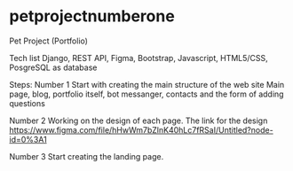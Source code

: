 # petprojectnumberone
Pet Project (Portfolio)


Tech list
Django, REST API, Figma, Bootstrap, Javascript, HTML5/CSS, PosgreSQL as database

Steps:
Number 1
Start with creating the main structure of the web site
Main page, blog, portfolio itself, bot messanger, contacts and the form of adding questions

Number 2
Working on the design of each page. 
The link for the design https://www.figma.com/file/hHwWm7bZlnK40hLc7fRSaI/Untitled?node-id=0%3A1

Number 3
Start creating the landing page. 
